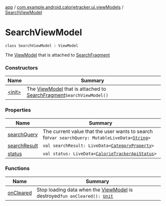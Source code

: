 [app](../../index.md) / [com.example.android.calorietracker.ui.viewModels](../index.md) / [SearchViewModel](./index.md)

# SearchViewModel

`class SearchViewModel : ViewModel`

The [ViewModel](#) that is attached to [SearchFragment](#)

### Constructors

| Name | Summary |
|---|---|
| [&lt;init&gt;](-init-.md) | The [ViewModel](#) that is attached to [SearchFragment](#)`SearchViewModel()` |

### Properties

| Name | Summary |
|---|---|
| [searchQuery](search-query.md) | The current value that the user wants to search for`var searchQuery: MutableLiveData<`[`String`](https://kotlinlang.org/api/latest/jvm/stdlib/kotlin/-string/index.html)`>` |
| [searchResult](search-result.md) | `val searchResult: LiveData<`[`CategoryProperty`](../../com.example.android.calorietracker.data.models/-category-property/index.md)`>` |
| [status](status.md) | `val status: LiveData<`[`CalorieTrackerApiStatus`](../../com.example.android.calorietracker.data.models.enums/-calorie-tracker-api-status/index.md)`>` |

### Functions

| Name | Summary |
|---|---|
| [onCleared](on-cleared.md) | Stop loading data when the [ViewModel](#) is destroyed`fun onCleared(): `[`Unit`](https://kotlinlang.org/api/latest/jvm/stdlib/kotlin/-unit/index.html) |
